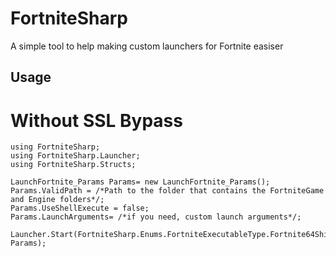 # FortniteSharp
A simple tool to help making custom launchers for Fortnite easiser

## Usage
# Without SSL Bypass
```
using FortniteSharp;
using FortniteSharp.Launcher;
using FortniteSharp.Structs;

LaunchFortnite_Params Params= new LaunchFortnite_Params();
Params.ValidPath = /*Path to the folder that contains the FortniteGame and Engine folders*/;
Params.UseShellExecute = false;
Params.LaunchArguments= /*if you need, custom launch arguments*/;

Launcher.Start(FortniteSharp.Enums.FortniteExecutableType.Fortnite64ShippingExecutable, Params);
```
